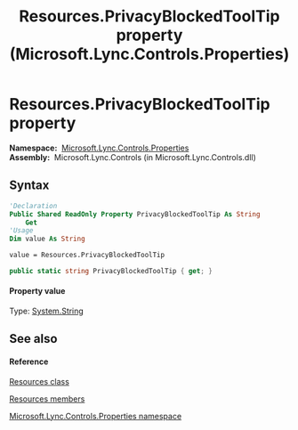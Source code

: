 ﻿---
title: Resources.PrivacyBlockedToolTip property  (Microsoft.Lync.Controls.Properties)
TOCTitle: 'PrivacyBlockedToolTip property '
ms:assetid: P:Microsoft.Lync.Controls.Properties.Resources.PrivacyBlockedToolTip_DI_3_UC_OCS14MrefLyncWPF
ms:mtpsurl: https://msdn.microsoft.com/en-us/library/microsoft.lync.controls.properties.resources.privacyblockedtooltip_di_3_uc_ocs14mreflyncwpf(v=office.15)
ms:contentKeyID: 48600924
ms.date: 07/28/2014
mtps_version: v=office.15
f1_keywords:
- Microsoft.Lync.Controls.Properties.Resources.PrivacyBlockedToolTip
dev_langs:
- CSharp
- JScript
- VB
- other
---

# Resources.PrivacyBlockedToolTip property

**Namespace:**  [Microsoft.Lync.Controls.Properties](microsoft-lync-controls-properties-namespace_1.md)  
**Assembly:**  Microsoft.Lync.Controls (in Microsoft.Lync.Controls.dll)

## Syntax

``` vb
'Declaration
Public Shared ReadOnly Property PrivacyBlockedToolTip As String
    Get
'Usage
Dim value As String

value = Resources.PrivacyBlockedToolTip
```

``` csharp
public static string PrivacyBlockedToolTip { get; }
```

#### Property value

Type: [System.String](http://msdn2.microsoft.com/en-us/library/s1wwdcbf)  

## See also

#### Reference

[Resources class](resources-class-microsoft-lync-controls-properties_1.md)

[Resources members](resources-members-microsoft-lync-controls-properties_1.md)

[Microsoft.Lync.Controls.Properties namespace](microsoft-lync-controls-properties-namespace_1.md)

